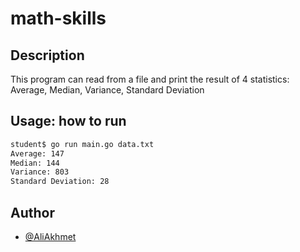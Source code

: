 # math-skills

## Description

This program can read from a file and print the result of 4 statistics: Average, Median, Variance, Standard Deviation

## Usage: how to run

```bash
student$ go run main.go data.txt 
Average: 147
Median: 144
Variance: 803
Standard Deviation: 28
```

## Author

- [@AliAkhmet](https://01.alem.school/git/AliAkhmet)
